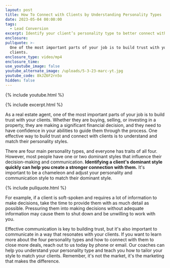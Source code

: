```yaml
---
layout: post
title: How To Connect with Clients by Understanding Personality Types
date: 2023-05-04 00:00:00
tags:
  - Lead Conversion
excerpt: Identify your client’s personality type to better connect with them.
enclosure:
pullquote: >-
  One of the most important parts of your job is to build trust with your
  clients.
enclosure_type: video/mp4
enclosure_time:
use_youtube_image: false
youtube_alternate_image: /uploads/5-3-23-marc-yt.jpg
youtube_code: 8kJZ6F2rn5o
hidden: false
---
```

{% include youtube.html %}

{% include excerpt.html %}

As a real estate agent, one of the most important parts of your job is to build trust with your clients. Whether they are buying, selling, or investing in a property, they are making a significant financial decision, and they need to have confidence in your abilities to guide them through the process. One effective way to build trust and connect with clients is to understand and match their personality styles.

There are four main personality types, and everyone has traits of all four. However, most people have one or two dominant styles that influence their decision-making and communication. **Identifying a client's dominant style quickly can help you create a stronger connection with them.** It's important to be a chameleon and adjust your personality and communication style to match their dominant style.

{% include pullquote.html %}

For example, if a client is soft-spoken and requires a lot of information to make decisions, take the time to provide them with as much detail as possible. Pressuring them into making decisions without adequate information may cause them to shut down and be unwilling to work with you.

Effective communication is key to building trust, but it's also important to communicate in a way that resonates with your clients. If you want to learn more about the four personality types and how to connect with them to close more deals, reach out to us today by phone or email. Our coaches can help you understand your personality type and teach you how to tailor your style to match your clients. Remember, it's not the market, it's the marketing that makes the difference.